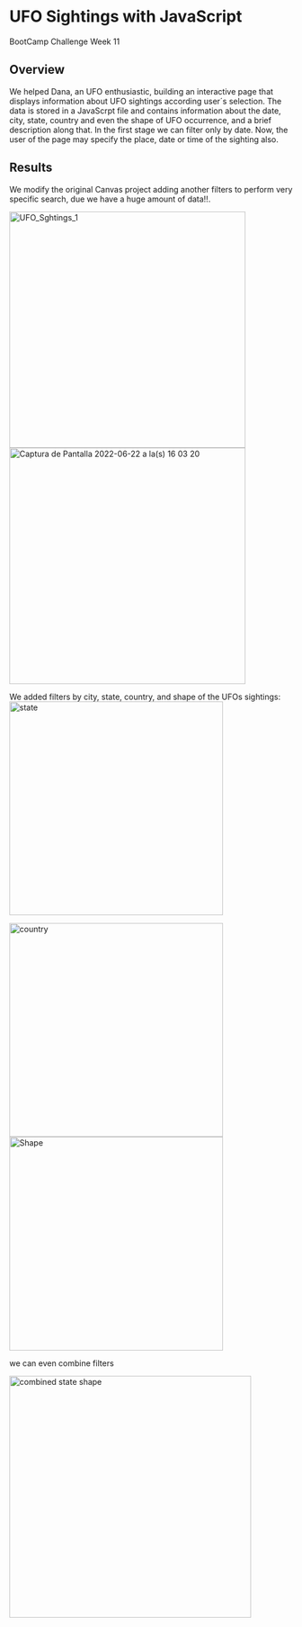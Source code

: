 # UFO Sightings with JavaScript 
BootCamp Challenge Week 11
## Overview
  We helped Dana, an UFO enthusiastic, building an interactive  page that displays information about UFO sightings according user´s selection. The data is stored in a JavaScrpt file and contains information about the date, city, state, country and even the shape of UFO occurrence, and a brief description along that. In the first stage we can filter only by date. Now, the user of the page may specify the place, date or time of the sighting also.
 
## Results
  We modify the original Canvas project adding another filters to perform very specific search, due we have a huge amount of data!!. 

<img width="420" alt="UFO_Sghtings_1" src="https://user-images.githubusercontent.com/102195803/175134008-63a9427a-91b2-4f88-bbd5-26783e916ae3.png">

<img width="420" alt="Captura de Pantalla 2022-06-22 a la(s) 16 03 20" src="https://user-images.githubusercontent.com/102195803/175136149-c0081cea-5f0c-4f35-a9a8-72b4850f6e2b.png">

We added  filters by city, state, country, and shape of the UFOs sightings: 
<img width="380" alt="state" src="https://user-images.githubusercontent.com/102195803/175155574-26f92279-8541-48b4-b55c-912b3fb82f53.png">

<img width="380" alt="country" src="https://user-images.githubusercontent.com/102195803/175155939-9196def3-47c9-402e-89e6-4964adadc386.png">

<img width="380" alt="Shape" src="https://user-images.githubusercontent.com/102195803/175156070-eab3837c-29c4-4e5c-b3e9-430c4f76b29b.png">

we can even combine filters

<img width="430" alt="combined state shape" src="https://user-images.githubusercontent.com/102195803/175159176-0364df23-a658-446c-9708-0a14a441f4be.png">


